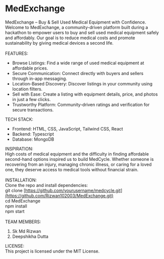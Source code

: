 # MedExchange
MedExchange – Buy & Sell Used Medical Equipment with Confidence. <br />
Welcome to MedExchange, a community-driven platform built during a hackathon to empower users to buy and sell used medical equipment safely and affordably. Our goal is to reduce medical costs and promote sustainability by giving medical devices a second life.
<br />
<br />
FEATURES:
* Browse Listings: Find a wide range of used medical equipment at affordable prices.
* Secure Communication: Connect directly with buyers and sellers through in-app messaging.
* Location-Based Discovery: Discover listings in your community using location filters.
* Sell with Ease: Create a listing with equipment details, price, and photos in just a few clicks.
* Trustworthy Platform: Community-driven ratings and verification for secure transactions.

TECH STACK: <br />

* Frontend: HTML, CSS, JavaScript, Tailwind CSS, React <br />
* Backend: Typescript <br />
* Database: MongoDB

INSPIRATION:<br />
High costs of medical equipment and the difficulty in finding affordable second-hand options inspired us to build MedCycle. Whether someone is recovering from an injury, managing chronic illness, or caring for a loved one, they deserve access to medical tools without financial strain.
<br />
<br />
INSTALLATION:<br />
Clone the repo and install dependencies:<br />
git clone [https://github.com/yourusername/medcycle.git](https://github.com/Rizwan102003/MedExchange.git)<br />
cd MedExchange<br />
npm install<br />
npm start
<br />
<br />
TEAM MEMBERS:<br />
1. Sk Md Rizwan<br />
2. Deepshikha Dutta

LICENSE:<br />
This project is licensed under the MIT License.
